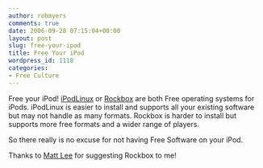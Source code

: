 ```yaml
---
author: robmyers
comments: true
date: 2006-09-28 07:15:04+00:00
layout: post
slug: free-your-ipod
title: Free Your iPod
wordpress_id: 1118
categories:
- Free Culture
---
```


Free your iPod! [iPodLinux](http://www.ipodlinux.org/) or [Rockbox](http://www.rockbox.org/) are both Free operating systems for iPods. iPodLinux is easier to install and supports all your existing software but may not handle as many formats. Rockbox is harder to install but supports more free formats and a wider range of players.  
  
So there really is no excuse for not having Free Software on your iPod.  
  
Thanks to [Matt Lee](http://comedynetuk.com/) for suggesting Rockbox to me!  


